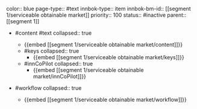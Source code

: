color:: blue
page-type:: #text
innbok-type:: item
innbok-bm-id:: [[segment 1/serviceable obtainable market]]
priority:: 100
status:: #inactive
parent:: [[segment 1]]

- #content #text
  collapsed:: true
	- {{embed [[segment 1/serviceable obtainable market/content]]}}
  - #keys
    collapsed:: true
	  - {{embed [[segment 1/serviceable obtainable market/keys]]}}
  - #innCoPilot
    collapsed:: true
	  - {{embed [[segment 1/serviceable obtainable market/innCoPilot]]}}

- #workflow
  collapsed:: true
	- {{embed [[segment 1/serviceable obtainable market/workflow]]}}

